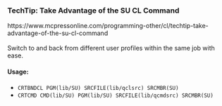 <h3>TechTip: Take Advantage of the SU CL Command</h3>
https://www.mcpressonline.com/programming-other/cl/techtip-take-advantage-of-the-su-cl-command<br /><br />
Switch to and back from different user profiles within the same job with ease.

<h4>Usage:</h4>
<ul>
  <li><code>CRTBNDCL PGM(lib/SU) SRCFILE(lib/qclsrc) SRCMBR(SU)</code></li>
  <li><code>CRTCMD CMD(lib/SU) PGM(lib/SU) SRCFILE(lib/qcmdsrc) SRCMBR(SU)</code></li>
</ul>
